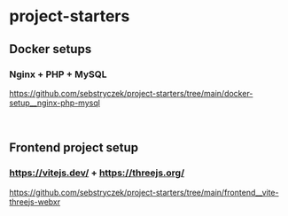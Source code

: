 # project-starters

## Docker setups
### Nginx + PHP + MySQL
https://github.com/sebstryczek/project-starters/tree/main/docker-setup__nginx-php-mysql

<br />

## Frontend project setup
### https://vitejs.dev/ + https://threejs.org/
https://github.com/sebstryczek/project-starters/tree/main/frontend__vite-threejs-webxr
